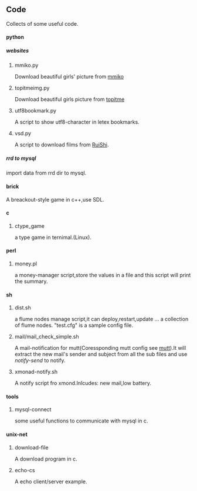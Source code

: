 
## Code ##
Collects of some useful code.

#### python
##### websites
1. mmiko.py

    Download beautiful girls' picture from [mmiko](http://www.mmiko.com/)
2. topitmeimg.py

    Download beautiful girls picture from [topitme](http://www.topit.me)
3. utf8bookmark.py

    A script to show utf8-character in letex bookmarks.
4. vsd.py

    A script to download films from [RuiShi](http://v.sharein.us).

##### rrd to mysql
import data  from rrd dir to mysql.

#### brick
A breackout-style game in c++,use SDL.


#### c
1. ctype_game

    a type game in ternimal.(Linux).

#### perl
1. money.pl

    a money-manager script,store the values in a file and this script will print the summary.

#### sh
1. dist.sh
    
    a flume nodes manage script,it can deploy,restart,update ... a collection of flume nodes. "test.cfg" is a sample config file.

2. mail/mail_check_simple.sh

    A mail-notification for mutt(Coressponding mutt config see [mutt](https://github.com/hangyan/Config/tree/master/mail)).It will extract the new mail's sender and subject from all the sub files and use *notify-send* to notify.
    
3. xmonad-notify.sh
    
    A notify script fro xmond.Inlcudes: new mail,low battery.


#### tools
1. mysql-connect

    some useful functions to communicate with mysql in c.

#### unix-net
1. download-file

    A download program in c.

2. echo-cs
    
    A echo client/server example.

